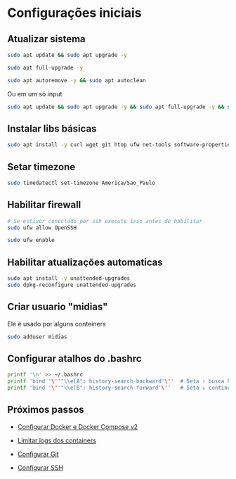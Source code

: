 # Configurações iniciais

## Atualizar sistema

```sh
sudo apt update && sudo apt upgrade -y

sudo apt full-upgrade -y

sudo apt autoremove -y && sudo apt autoclean
```

Ou em um só input

```sh
sudo apt update && sudo apt upgrade -y && sudo apt full-upgrade -y && sudo apt autoremove -y && sudo apt autoclean
```

## Instalar libs básicas

```sh
sudo apt install -y curl wget git htop ufw net-tools software-properties-common fail2ban
```

## Setar timezone

```sh
sudo timedatectl set-timezone America/Sao_Paulo
```

## Habilitar firewall

```sh
# Se estiver conectado por ssh execute isso antes de habilitar
sudo ufw allow OpenSSH

sudo ufw enable
```

## Habilitar atualizações automaticas

```sh
sudo apt install -y unattended-upgrades
sudo dpkg-reconfigure unattended-upgrades
```

## Criar usuario "midias"

Ele é usado por alguns conteiners

```sh
sudo adduser midias
```

## Configurar atalhos do .bashrc

```sh
printf '\n' >> ~/.bashrc
printf 'bind '\''"\\e[A": history-search-backward'\''  # Seta ↑ busca histórico\n' >> ~/.bashrc
printf 'bind '\''"\\e[B": history-search-forward'\''   # Seta ↓ continua busca\n' >> ~/.bashrc
```

## Próximos passos

- [Configurar Docker e Docker Compose v2](https://github.com/GregoryEsberci/servidor-pessoal/blob/main/docs/configurar-docker-compose.md)

- [Limitar logs dos containers](https://github.com/GregoryEsberci/servidor-pessoal/blob/main/docs/limitar-logs-containers.md)

- [Configurar Git](https://github.com/GregoryEsberci/servidor-pessoal/blob/main/docs/configurar-git.md)

- [Configurar SSH](https://github.com/GregoryEsberci/servidor-pessoal/blob/main/docs/configurar-ssh.md)

